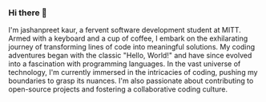 ### Hi there 👋
I'm jashanpreet kaur, a fervent software development student at MITT. Armed with a keyboard and a cup of coffee, I embark on the exhilarating journey of transforming lines of code into meaningful solutions. My coding adventures began with the classic "Hello, World!" and have since evolved into a fascination with programming languages.
In the vast universe of technology, I'm currently immersed in the intricacies of coding, pushing my boundaries to grasp its nuances. I'm also passionate about contributing to open-source projects and fostering a collaborative coding culture.

<!--
**jashan201/jashan201** is a ✨ _special_ ✨ repository because its `README.md` (this file) appears on your GitHub profile.

Here are some ideas to get you started:

- 🔭 I’m currently working on ...
- 🌱 I’m currently learning ...
- 👯 I’m looking to collaborate on ...
- 🤔 I’m looking for help with ...
- 💬 Ask me about ...
- 📫 How to reach me: ...
- 😄 Pronouns: ...
- ⚡ Fun fact: ...
-->
